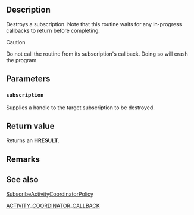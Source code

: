 ## Description

Destroys a subscription. Note that this routine waits for any in-progress callbacks to return before completing.

> [!CAUTION]
> Do not call the routine from its subscription's callback. Doing so will crash the program.

## Parameters

### `subscription`

Supplies a handle to the target subscription to be destroyed.

## Return value

Returns an **HRESULT**.

## Remarks

## See also

[SubscribeActivityCoordinatorPolicy](https://learn.microsoft.com/windows/win32/api/activitycoordinator/nf-activitycoordinator-subscribeactivitycoordinatorpolicy)

[ACTIVITY_COORDINATOR_CALLBACK](https://learn.microsoft.com/windows/win32/api/activitycoordinatortypes/nc-activitycoordinatortypes-activity_coordinator_callback)